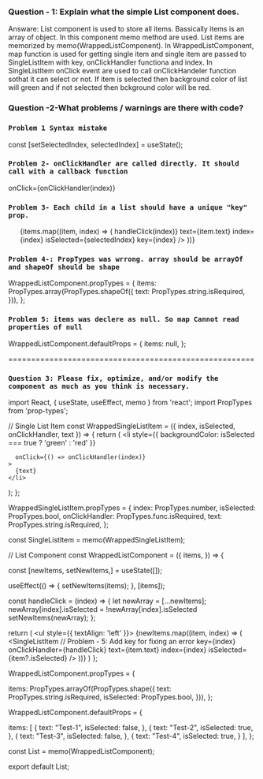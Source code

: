 ### Question - 1: Explain what the simple List component does.

Answare:
List component is used to store all items. Bassically items is an array of object. In this component memo method are used. List items are memorized by memo(WrappedListComponent).
In WrappedListComponent, map function is used for getting single item and single item are passed to SingleListItem with key, onClickHandler functiona and
index. In SingleListItem onClick event are used to call onClickHandeler function sothat it can select or not. 
If item is selected then background color of list will green and if not selected then bckground color will be red.


### Question -2-What problems / warnings are there with code?


### `Problem 1 Syntax mistake`

const [setSelectedIndex, selectedIndex] = useState();

### `Problem 2- onClickHandler are called directly. It should call with a callback function`
onClick={onClickHandler(index)}

### `Problem 3- Each child in a list should have a unique "key" prop.`

<ul style={{ textAlign: "left" }}> 
            {items.map((item, index) => (
                <SingleListItem
                    onClickHandler={() => handleClick(index)}
                    text={item.text}
                    index={index}
                    isSelected={selectedIndex}
                    key={index}
                    />
        ))}
</ul>

### `Problem 4-: PropTypes was wrrong. array should be arrayOf and shapeOf should be shape`

WrappedListComponent.propTypes = {
  items: PropTypes.array(PropTypes.shapeOf({
    text: PropTypes.string.isRequired,
  })),
};

### `Problem 5: items was declere as null. So map Cannot read properties of null`

WrappedListComponent.defaultProps = {
  items: null,
};




======================================================

### `Question 3: Please fix, optimize, and/or modify the component as much as you think is necessary.`

import React, { useState, useEffect, memo } from 'react';
import PropTypes from 'prop-types';

// Single List Item
const WrappedSingleListItem = ({
  index,
  isSelected,
  onClickHandler,
  text
}) => {
  return (
    <li
      style={{ backgroundColor: isSelected === true ? 'green' : 'red' }}

      onClick={() => onClickHandler(index)}
    >
      {text}
    </li>
  );
};

WrappedSingleListItem.propTypes = {
  index: PropTypes.number,
  isSelected: PropTypes.bool,
  onClickHandler: PropTypes.func.isRequired,
  text: PropTypes.string.isRequired,
};

const SingleListItem = memo(WrappedSingleListItem);

// List Component
const WrappedListComponent = ({
  items,
}) => {

  const [newItems, setNewItems,] = useState([]);

  useEffect(() => {
    setNewItems(items);
  }, [items]);


  const handleClick = (index) => {
    let newArray = [...newItems];
    newArray[index].isSelected = !newArray[index].isSelected
    setNewItems(newArray);
  };

  return (
    <ul style={{ textAlign: 'left' }}>
      {newItems.map((item, index) => (
        <SingleListItem
        // Problem - 5: Add key for fixing an error
          key={index}
          onClickHandler={handleClick}
          text={item.text}
          index={index}
          isSelected={item?.isSelected}
        />
      ))}
    </ul>
  )
};

WrappedListComponent.propTypes = {

  items: PropTypes.arrayOf(PropTypes.shape({
    text: PropTypes.string.isRequired,
    isSelected: PropTypes.bool,
  })),
};

WrappedListComponent.defaultProps = {
    
  items: [
    {
      text: "Test-1",
      isSelected: false,
    },
    {
      text: "Test-2",
      isSelected: true,
    },
    {
      text: "Test-3",
      isSelected: false,
    },
    {
      text: "Test-4",
      isSelected: true,
    }
  ],
};

const List = memo(WrappedListComponent);

export default List;
